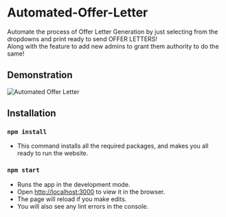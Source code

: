 # Automated-Offer-Letter

Automate the process of Offer Letter Generation by just selecting from the dropdowns and print ready to send OFFER LETTERS!
<br />
Along with the feature to add new admins to grant them authority to do the same! 

## Demonstration

<img src="./Images/Automated Offer Letter.gif" alt="Automated Offer Letter"/>

## Installation

### `npm install`

- This command installs all the required packages, and makes you all ready to run the website.

### `npm start`

- Runs the app in the development mode.
- Open [http://localhost:3000](http://localhost:3000) to view it in the browser.
- The page will reload if you make edits.
- You will also see any lint errors in the console.


